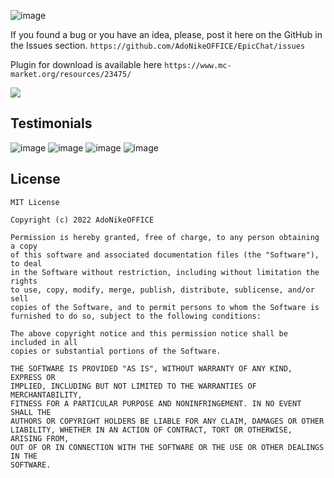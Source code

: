 ![image](https://user-images.githubusercontent.com/65062119/177041134-8cb1da45-e940-4aea-8b75-a7383877754f.png)

If you found a bug or you have an idea, please, post it here on the
GitHub in the Issues section. `https://github.com/AdoNikeOFFICE/EpicChat/issues`

Plugin for download is available here `https://www.mc-market.org/resources/23475/`

<img src="https://bstats.org/signatures/bukkit/EpicChatPlugin.svg">

## Testimonials
![image](https://user-images.githubusercontent.com/65062119/178513756-6b7d3c0b-46d6-4e07-8a4e-dde93ab50565.png)
![image](https://user-images.githubusercontent.com/65062119/178513772-501e22c2-4a8f-46ac-9af6-becb5b1e6853.png)
![image](https://user-images.githubusercontent.com/65062119/178513784-3223a6df-5f56-48b8-a64a-a59404dfbe85.png)
![image](https://user-images.githubusercontent.com/65062119/178513798-4c886032-5180-4668-9f96-543667d5f723.png)

## License

```
MIT License

Copyright (c) 2022 AdoNikeOFFICE

Permission is hereby granted, free of charge, to any person obtaining a copy
of this software and associated documentation files (the "Software"), to deal
in the Software without restriction, including without limitation the rights
to use, copy, modify, merge, publish, distribute, sublicense, and/or sell
copies of the Software, and to permit persons to whom the Software is
furnished to do so, subject to the following conditions:

The above copyright notice and this permission notice shall be included in all
copies or substantial portions of the Software.

THE SOFTWARE IS PROVIDED "AS IS", WITHOUT WARRANTY OF ANY KIND, EXPRESS OR
IMPLIED, INCLUDING BUT NOT LIMITED TO THE WARRANTIES OF MERCHANTABILITY,
FITNESS FOR A PARTICULAR PURPOSE AND NONINFRINGEMENT. IN NO EVENT SHALL THE
AUTHORS OR COPYRIGHT HOLDERS BE LIABLE FOR ANY CLAIM, DAMAGES OR OTHER
LIABILITY, WHETHER IN AN ACTION OF CONTRACT, TORT OR OTHERWISE, ARISING FROM,
OUT OF OR IN CONNECTION WITH THE SOFTWARE OR THE USE OR OTHER DEALINGS IN THE
SOFTWARE.
```
